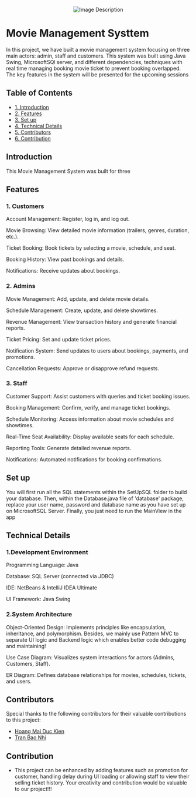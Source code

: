 <br>
<div align="center">
  <img src="https://watchmoviesreview.wordpress.com/wp-content/uploads/2020/01/february2020_wide_releases.jpg" alt="Image Description">
</div>

# Movie Management Systtem

In this project, we have built a movie management system focusing on three main actors: admin, staff and customers. This system was built using Java Swing, MicrosoftSQl server, and different dependencies, techniques with real time managing booking movie ticket to prevent booking overlapped. The key features in the system will be presented for the upcoming sessions

## Table of Contents

- [1. Introduction](#introduction)
- [2. Features](#features)
- [3. Set up](#setup)
- [4. Technical Details](#technicaldetails)
- [5. Contributors](#contributors)
- [6. Contribution](#contribution)


## Introduction
This Movie Management System was built for three 

## Features
### 1. Customers

Account Management: Register, log in, and log out.

Movie Browsing: View detailed movie information (trailers, genres, duration, etc.).

Ticket Booking: Book tickets by selecting a movie, schedule, and seat.

Booking History: View past bookings and details.

Notifications: Receive updates about bookings.

### 2. Admins

Movie Management: Add, update, and delete movie details.

Schedule Management: Create, update, and delete showtimes.

Revenue Management: View transaction history and generate financial reports.

Ticket Pricing: Set and update ticket prices.

Notification System: Send updates to users about bookings, payments, and promotions.

Cancellation Requests: Approve or disapprove refund requests.
### 3. Staff

Customer Support: Assist customers with queries and ticket booking issues.

Booking Management: Confirm, verify, and manage ticket bookings.

Schedule Monitoring: Access information about movie schedules and showtimes.


Real-Time Seat Availability: Display available seats for each schedule.

Reporting Tools: Generate detailed revenue reports.

Notifications: Automated notifications for booking confirmations.
## Set up

You will first run all the SQL statements within the SetUpSQL folder to build your database. Then, within the Database.java file of 'database' package, replace your user name, password and database name as you have set up on MicrosoftSQL Server. Finally, you just need to run the MainView in the app

## Technical Details

### 1.Development Environment

Programming Language: Java

Database: SQL Server (connected via JDBC)

IDE: NetBeans & IntelliJ IDEA Ultimate

UI Framework: Java Swing
### 2.System Architecture

Object-Oriented Design: Implements principles like encapsulation, inheritance, and polymorphism. Besides, we mainly use Pattern MVC to separate UI logic and Backend logic which enables better code debugging and maintaining!

Use Case Diagram: Visualizes system interactions for actors (Admins, Customers, Staff).

ER Diagram: Defines database relationships for movies, schedules, tickets, and users.


## Contributors

Special thanks to the following contributors for their valuable contributions to this project:

- [Hoang Mai Duc Kien](https://github.com/ndrhmdk)
- [Tran Bao Nhi](https://github.com/nhi220915)



## Contribution
- This project can be enhanced by adding features such as promotion for customer, handling delay during UI loading or allowing staff to view their selling ticket history. Your creativity and contribution would be valuable to our project!!!



